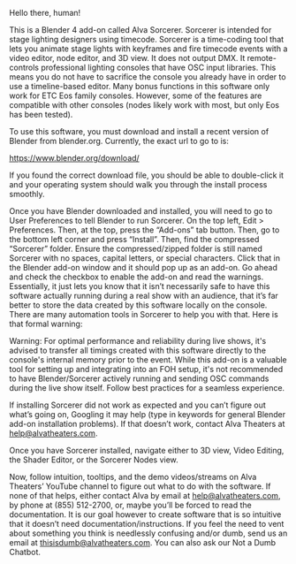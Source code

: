 Hello there, human! 

This is a Blender 4 add-on called Alva Sorcerer. Sorcerer is intended for stage lighting designers using timecode. Sorcerer is a time-coding tool that lets you animate stage lights with keyframes and fire timecode events with a video editor, node editor, and 3D view. It does not output DMX. It remote-controls professional lighting consoles that have OSC input libraries. This means you do not have to sacrifice the console you already have in order to use a timeline-based editor. Many bonus functions in this software only work for ETC Eos family consoles. However, some of the features are compatible with other consoles (nodes likely work with most, but only Eos has been tested).

To use this software, you must download and install a recent version of Blender from blender.org. Currently, the exact url to go to is:

https://www.blender.org/download/

If you found the correct download file, you should be able to double-click it and your operating system should walk you through the install process smoothly.

Once you have Blender downloaded and installed, you will need to go to User Preferences to tell Blender to run Sorcerer. On the top left, Edit > Preferences. Then, at the top, press the “Add-ons” tab button. Then, go to the bottom left corner and press “Install”. Then, find the compressed “Sorcerer” folder. Ensure the compressed/zipped folder is still named Sorcerer with no spaces, capital letters, or special characters. Click that in the Blender add-on window and it should pop up as an add-on. Go ahead and check the checkbox to enable the add-on and read the warnings. Essentially, it just lets you know that it isn’t necessarily safe to have this software actually running during a real show with an audience, that it’s far better to store the data created by this software locally on the console. There are many automation tools in Sorcerer to help you with that. Here is that formal warning:

Warning: For optimal performance and reliability during live shows, it's advised to transfer all timings created with this software directly to the console's internal memory prior to the event. While this add-on is a valuable tool for setting up and integrating into an FOH setup, it's not recommended to have Blender/Sorcerer actively running and sending OSC commands during the live show itself. Follow best practices for a seamless experience.

If installing Sorcerer did not work as expected and you can’t figure out what’s going on, Googling it may help (type in keywords for general Blender add-on installation problems). If that doesn’t work, contact Alva Theaters at help@alvatheaters.com.

Once you have Sorcerer installed, navigate either to 3D view, Video Editing, the Shader Editor, or the Sorcerer Nodes view. 

Now, follow intuition, tooltips, and the demo videos/streams on Alva Theaters’ YouTube channel to figure out what to do with the software. If none of that helps, either contact Alva by email at help@alvatheaters.com, by phone at (855) 512-2700, or, maybe you’ll be forced to read the documentation. It is our goal however to create software that is so intuitive that it doesn’t need documentation/instructions. If you feel the need to vent about something you think is needlessly confusing and/or dumb, send us an email at thisisdumb@alvatheaters.com. You can also ask our Not a Dumb Chatbot.
